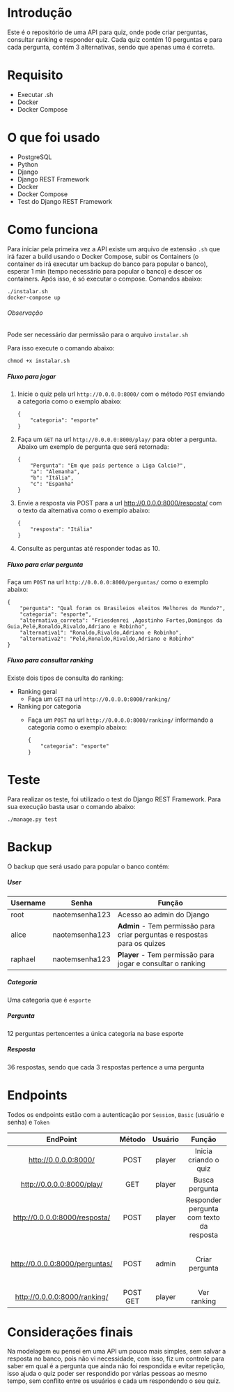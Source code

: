 # Introdução

Este é o repositório de uma API para quiz, onde pode criar perguntas, consultar ranking e responder quiz. Cada quiz contém 10 perguntas e para cada pergunta, contém 3 alternativas, sendo que apenas uma é correta.

# Requisito

* Executar .sh
* Docker
* Docker Compose

# O que foi usado

* PostgreSQL
* Python
* Django
* Django REST Framework
* Docker
* Docker Compose
* Test do Django REST Framework

# Como funciona

Para iniciar pela primeira vez a API existe um arquivo de extensão `.sh`  que irá fazer a build usando o Docker Compose, subir os Containers (o container `db` irá executar um backup do banco para popular o banco), esperar 1 min (tempo necessário para popular o banco) e descer os containers. Após isso, é só executar o compose. Comandos abaixo:

```
./instalar.sh
docker-compose up
```

###### Observação

Pode ser necessário dar permissão para o arquivo `instalar.sh`

Para isso execute o comando abaixo:

```
chmod +x instalar.sh
```

##### Fluxo para jogar

1. Inicie o quiz pela url `http://0.0.0.0:8000/` com o método `POST` enviando a categoria como o exemplo abaixo:

   ```
   {
       "categoria": "esporte"
   }
   ```
2. Faça um `GET` na url `http://0.0.0.0:8000/play/` para obter a pergunta. Abaixo um exemplo de pergunta que será retornada:

   ```
   {
       "Pergunta": "Em que país pertence a Liga Calcio?",
       "a": "Alemanha",
       "b": "Itália",
       "c": "Espanha"
   }
   ```
3. Envie a resposta via POST para a url http://0.0.0.0:8000/resposta/ com o texto da alternativa como o exemplo abaixo:

   ```
   {
       "resposta": "Itália"
   }
   ```
4. Consulte as perguntas até responder todas as 10.

##### Fluxo para criar pergunta

Faça um `POST` na url `http://0.0.0.0:8000/perguntas/` como o exemplo abaixo:

```
{
	"pergunta": "Qual foram os Brasileios eleitos Melhores do Mundo?",
	"categoria": "esporte",
	"alternativa_correta": "Friesdenrei ,Agostinho Fortes,Domingos da Guia,Pelé,Ronaldo,Rivaldo,Adriano e Robinho",
	"alternativa1": "Ronaldo,Rivaldo,Adriano e Robinho",
	"alternativa2": "Pelé,Ronaldo,Rivaldo,Adriano e Robinho"
}
```

##### Fluxo para consultar ranking

Existe dois tipos de consulta do ranking:

* Ranking geral
  * Faça um `GET` na url `http://0.0.0.0:8000/ranking/`
* Ranking por categoria
  * Faça um `POST` na url `http://0.0.0.0:8000/ranking/` informando a categoria como o exemplo abaixo:

    ```
    {
        "categoria": "esporte"
    }
    ```

# Teste

Para realizar os teste, foi utilizado o test do Django REST Framework. Para sua execução basta usar o comando abaixo:

```
./manage.py test
```

# Backup

O backup que será usado para popular o banco contém:

##### User

| Username | Senha          | Função                                                                         |
| -------- | -------------- | -------------------------------------------------------------------------------- |
| root     | naotemsenha123 | Acesso ao admin do Django                                                        |
| alice    | naotemsenha123 | **Admin** - Tem permissão para criar perguntas e respostas para os quizes |
| raphael  | naotemsenha123 | **Player** - Tem permissão para jogar e consultar o ranking               |

##### Categoria

Uma categoria que é `esporte`

##### Pergunta

12 perguntas pertencentes a única categoria na base esporte

##### Resposta

36 respostas, sendo que cada 3 respostas pertence a uma pergunta

# Endpoints

Todos os endpoints estão com a autenticação por `Session`, `Basic` (usuário e senha) e `Token`

|            EndPoint            |    Método    | Usuário |                   Função                   |                                      Parâmetro                                      |         Retorna         |
| :----------------------------: | :-----------: | :------: | :-------------------------------------------: | :----------------------------------------------------------------------------------: | :---------------------: |
|      http://0.0.0.0:8000/      |     POST     |  player  |             Inicia criando o quiz             |                                      categoria                                      |        Perguntas        |
|   http://0.0.0.0:8000/play/   |      GET      |  player  |                Busca pergunta                |                                     ------------                                     | Pergunta e alternativas |
| http://0.0.0.0:8000/resposta/ |     POST     |  player  | Responder pergunta<br />com texto da resposta |                                       resposta                                       |     Certo ou Errado     |
| http://0.0.0.0:8000/perguntas/ |     POST     |  admin  |                Criar pergunta                | pergunta<br />categoria<br />alternativa_correta<br />alternativa1<br />alternativa2 |         detail         |
|  http://0.0.0.0:8000/ranking/  | POST<br />GET |  player  |                  Ver ranking                  |                                   categoria (POST)                                   |         Ranking         |

# Considerações finais

Na modelagem eu pensei em uma API um pouco mais simples, sem salvar a resposta no banco, pois não vi necessidade, com isso, fiz um controle para saber em qual é a pergunta que ainda não foi respondida e evitar repetição, isso ajuda o quiz poder ser respondido por várias pessoas ao mesmo tempo, sem conflito entre os usuários e cada um respondendo o seu quiz.
